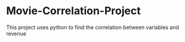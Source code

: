 # Movie-Correlation-Project
This project uses python to find the correlation between variables and revenue
